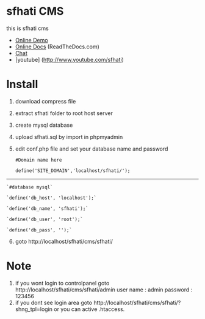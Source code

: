 # sfhati CMS

this is sfhati cms 

* [Online Demo](http://design.sfhati.com/)
* [Online Docs](http://sfhati-cms.readthedocs.org/) (ReadTheDocs.com)
* [Chat](https://gitter.im/sfhati/cms)
* [youtube] (http://www.youtube.com/sfhati)


Install
=======

1. download compress file
2. extract sfhati folder to root host server 
3. create mysql database
4. upload sfhati.sql by import in phpmyadmin 
5. edit conf.php file and set your database name and password 

    `#Domain name here`

    `define('SITE_DOMAIN','localhost/sfhati/');`

***

    `#database mysql`

    `define('db_host', 'localhost');`

    `define('db_name', 'sfhati');`

    `define('db_user', 'root');`

    `define('db_pass', '');`

6. goto http://localhost/sfhati/cms/sfhati/ 

Note
====

1. if you wont login to controlpanel goto http://localhost/sfhati/cms/sfhati/admin
user name : admin 
password : 123456
2. if you dont see login area goto http://localhost/sfhati/cms/sfhati/?shng_tpl=login
or you can active .htaccess. 

